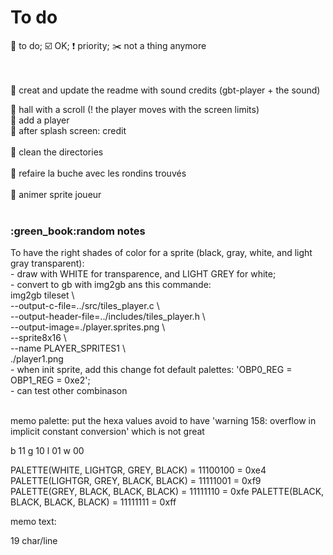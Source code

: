 # To do

:radio_button: to do; :ballot_box_with_check: OK; :exclamation: priority; :scissors: not a thing anymore<br><br><br>

:radio_button: creat and update the readme with sound credits (gbt-player + the sound)<br>

:radio_button: hall with a scroll (! the player moves with the screen limits)<br>
:radio_button: add a player<br>
:radio_button: after splash screen: credit<br><br>
:radio_button: clean the directories<br><br>
:radio_button: refaire la buche avec les rondins trouvés<br><br>
:radio_button: animer sprite joueur<br><br>


<h3>:green_book:random notes</h3>
To have the right shades of color for a sprite (black, gray, white, and light gray transparent):<br>
	- draw with WHITE for transparence, and LIGHT GREY for white;<br>
	- convert to gb with img2gb ans this commande:<br>
	img2gb tileset \<br>
    --output-c-file=../src/tiles_player.c \<br>
    --output-header-file=../includes/tiles_player.h \<br>
    --output-image=./player.sprites.png \<br>
    --sprite8x16 \<br>
    --name PLAYER_SPRITES1 \<br>
    ./player1.png<br>
	- when init sprite, add this change fot default palettes: 'OBP0_REG = OBP1_REG = 0xe2';<br>
	- can test other combinason<br><br>

memo palette:
put the hexa values avoid to have 'warning 158: overflow in implicit constant conversion' which is not great

b 11
g 10
l 01
w 00

PALETTE(WHITE, LIGHTGR, GREY, BLACK) = 11100100 = 0xe4
PALETTE(LIGHTGR, GREY, BLACK, BLACK) = 11111001 = 0xf9
PALETTE(GREY, BLACK, BLACK, BLACK) = 11111110 = 0xfe
PALETTE(BLACK, BLACK, BLACK, BLACK) = 11111111 = 0xff

memo text:

19 char/line
